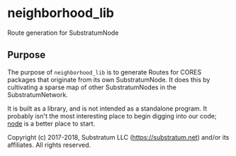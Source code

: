 # neighborhood_lib
Route generation for SubstratumNode

## Purpose
The purpose of `neighborhood_lib` is to generate Routes for CORES packages that originate from its own SubstratumNode.
It does this by cultivating a sparse map of other SubstratumNodes in the SubstratumNetwork.

It is built as a library, and is not intended as a standalone program.
It probably isn't the most interesting place to begin digging into our code;
[node](https://github.com/SubstratumNetwork/substratum_node/tree/master/node)
is a better place to start.


Copyright (c) 2017-2018, Substratum LLC (https://substratum.net) and/or its affiliates. All rights reserved.
